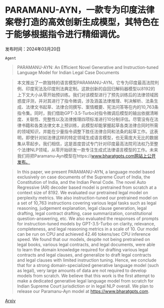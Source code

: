 # PARAMANU-AYN，一款专为印度法律案卷打造的高效创新生成模型，其特色在于能够根据指令进行精细调优。

发布时间：2024年03月20日

`Agent`

> PARAMANU-AYN: An Efficient Novel Generative and Instruction-tuned Language Model for Indian Legal Case Documents

> 本文推出了一款独特的语言模型PARAMANU-AYN，它专为印度最高法院判例、印度宪法及印度刑法典定制。这款创新的自回归解码器模型以8192的上下文大小从零开始预训练。我们对该模型进行了预先训练后的法律领域困惑度评测，并对其进行了指令微调，涉及涵盖法律推理、判决解析、法条生成、法律文书起草、法律合同撰写、案情概要、宪法问答等在内的10,763条指令集。同时，我们借助GPT-3.5-Turbo对指令微调后模型的输出依据清晰度、关联性、完整性以及法律推理四项标准进行10分制评估。尽管没有在法律书籍和各类法律文本上预训练，此模型却能掌握起草各类法律合同时所需的领域知识，并能在少量指令调整下胜任法律合同和法条的起草工作。这表明，即使针对如法律这样的特定领域生成语言模型，也无需庞大无比的数据集从零起步。我们相信，这是首度尝试专门针对印度最高法院司法权乃至整个法律NLP领域，从零开始研发一款专注生成式法律语言模型的工作。未来我们将把Paramanu-Ayn模型在https://www.bharatgpts.com网站上公开发布。

> In this paper, we present PARAMANU-AYN, a language model based exclusively on case documents of the Supreme Court of India, the Constitution of India, and the Indian Penal Code. The novel Auto Regressive (AR) decoder based model is pretrained from scratch at a context size of 8192. We evaluated our pretrained legal model on perplexity metrics. We also instruction-tuned our pretrained model on a set of 10,763 instructions covering various legal tasks such as legal reasoning, judgement explanation, legal clause generation, legal drafting, legal contract drafting, case summarization, constitutional question-answering, etc. We also evaluated the responses of prompts for instruction-tuned models by GPT-3.5-Turbo on clarity, relevance, completeness, and legal reasoning metrics in a scale of 10. Our model can be run on CPU and achieved 42.46 tokens/sec CPU inference speed. We found that our models, despite not being pretrained on legal books, various legal contracts, and legal documents, were able to learn the domain knowledge required for drafting various legal contracts and legal clauses, and generalize to draft legal contracts and legal clauses with limited instruction tuning. Hence, we conclude that for a strong domain-specialized generative language model (such as legal), very large amounts of data are not required to develop models from scratch. We believe that this work is the first attempt to make a dedicated generative legal language model from scratch for Indian Supreme Court jurisdiction or in legal NLP overall. We plan to release our Paramanu-Ayn model at https://www.bharatgpts.com.

[Arxiv](https://arxiv.org/abs/2403.13681)